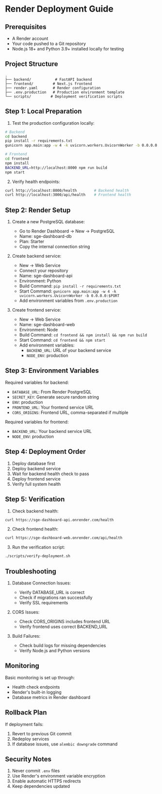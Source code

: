 # Render Deployment Guide

## Prerequisites
- A Render account
- Your code pushed to a Git repository
- Node.js 18+ and Python 3.9+ installed locally for testing

## Project Structure
```
.
├── backend/           # FastAPI backend
├── frontend/         # Next.js frontend
├── render.yaml       # Render configuration
├── .env.production   # Production environment template
└── scripts/         # Deployment verification scripts
```

## Step 1: Local Preparation

1. Test the production configuration locally:
```bash
# Backend
cd backend
pip install -r requirements.txt
gunicorn app.main:app -w 4 -k uvicorn.workers.UvicornWorker -b 0.0.0.0:8000

# Frontend
cd frontend
npm install
BACKEND_URL=http://localhost:8000 npm run build
npm start
```

2. Verify health endpoints:
```bash
curl http://localhost:8000/health        # Backend health
curl http://localhost:3000/api/health    # Frontend health
```

## Step 2: Render Setup

1. Create a new PostgreSQL database:
   - Go to Render Dashboard → New → PostgreSQL
   - Name: sge-dashboard-db
   - Plan: Starter
   - Copy the internal connection string

2. Create backend service:
   - New → Web Service
   - Connect your repository
   - Name: sge-dashboard-api
   - Environment: Python
   - Build Command: `pip install -r requirements.txt`
   - Start Command: `gunicorn app.main:app -w 4 -k uvicorn.workers.UvicornWorker -b 0.0.0.0:$PORT`
   - Add environment variables from `.env.production`

3. Create frontend service:
   - New → Web Service
   - Name: sge-dashboard-web
   - Environment: Node
   - Build Command: `cd frontend && npm install && npm run build`
   - Start Command: `cd frontend && npm start`
   - Add environment variables:
     - `BACKEND_URL`: URL of your backend service
     - `NODE_ENV`: production

## Step 3: Environment Variables

Required variables for backend:
- `DATABASE_URL`: From Render PostgreSQL
- `SECRET_KEY`: Generate secure random string
- `ENV`: production
- `FRONTEND_URL`: Your frontend service URL
- `CORS_ORIGINS`: Frontend URL, comma-separated if multiple

Required variables for frontend:
- `BACKEND_URL`: Your backend service URL
- `NODE_ENV`: production

## Step 4: Deployment Order

1. Deploy database first
2. Deploy backend service
3. Wait for backend health check to pass
4. Deploy frontend service
5. Verify full system health

## Step 5: Verification

1. Check backend health:
```bash
curl https://sge-dashboard-api.onrender.com/health
```

2. Check frontend health:
```bash
curl https://sge-dashboard-web.onrender.com/api/health
```

3. Run the verification script:
```bash
./scripts/verify-deployment.sh
```

## Troubleshooting

1. Database Connection Issues:
   - Verify DATABASE_URL is correct
   - Check if migrations ran successfully
   - Verify SSL requirements

2. CORS Issues:
   - Check CORS_ORIGINS includes frontend URL
   - Verify frontend uses correct BACKEND_URL

3. Build Failures:
   - Check build logs for missing dependencies
   - Verify Node.js and Python versions

## Monitoring

Basic monitoring is set up through:
- Health check endpoints
- Render's built-in logging
- Database metrics in Render dashboard

## Rollback Plan

If deployment fails:
1. Revert to previous Git commit
2. Redeploy services
3. If database issues, use `alembic downgrade` command

## Security Notes

1. Never commit `.env` files
2. Use Render's environment variable encryption
3. Enable automatic HTTPS redirects
4. Keep dependencies updated 